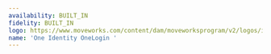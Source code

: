 ```yaml
---
availability: BUILT_IN
fidelity: BUILT_IN
logo: https://www.moveworks.com/content/dam/moveworksprogram/v2/logos/integration-logos/one-login-one-identity-integration-logo-primary.svg
name: 'One Identity OneLogin '
---
```


